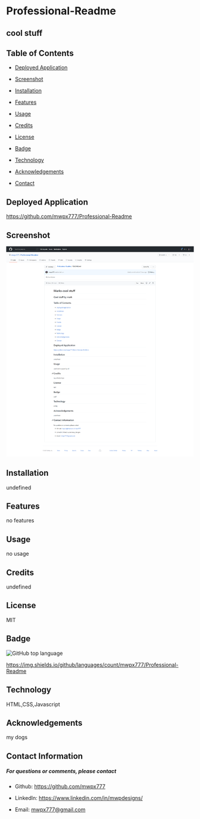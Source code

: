 

# **Professional-Readme**

## **cool stuff**

## **Table of Contents**

* [Deployed Application](#deployed-application)

* [Screenshot](#screenshot)

* [Installation](#installation)

* [Features](#features)

* [Usage](#usage)

* [Credits](#credits)

* [License](#license)

* [Badge](#badge)

* [Technology](#technology)

* [Acknowledgements](#acknowledgements)

* [Contact](#contact-information)

## **Deployed Application**
https://github.com/mwpx777/Professional-Readme

## **Screenshot**
![screenshot](assets/images/screenshot.png)

## **Installation**
undefined

## **Features**
no features

## **Usage**
no usage

## **Credits**
undefined

## **License**
MIT

## **Badge**

![GitHub top language](https://img.shields.io/github/languages/top/mwpx777/Professional-Readme?style=plastic)

https://img.shields.io/github/languages/count/mwpx777/Professional-Readme




## **Technology**
HTML,CSS,Javascript

## **Acknowledgements**
my dogs

## **Contact Information**
##### For questions or comments, please contact

* Github: https://github.com/mwpx777

* LinkedIn: https://www.linkedin.com/in/mwpdesigns/

* Email: mwpx777@gmail.com
